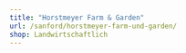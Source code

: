 ```yaml
---
title: "Horstmeyer Farm & Garden"
url: /sanford/horstmeyer-farm-und-garden/
shop: Landwirtschaftlich
---
```


